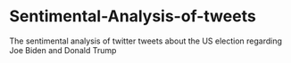 # Sentimental-Analysis-of-tweets
The sentimental analysis of twitter tweets about the US election regarding Joe Biden and Donald Trump
